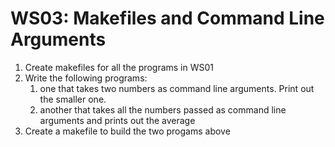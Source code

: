 # WS03: Makefiles and Command Line Arguments

1. Create makefiles for all the programs in WS01
1. Write the following programs: 
   1. one that takes two numbers as command line arguments. Print out the smaller one.
   1. another that takes all the numbers passed as command line arguments and prints out the average
1. Create a makefile to build the two progams above
